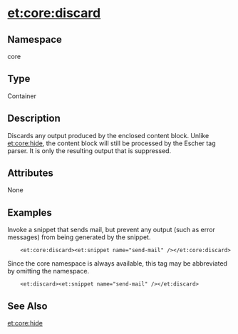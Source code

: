 # <et:core:discard> #

## Namespace ##
core

## Type ##
Container

## Description ##
Discards any output produced by the enclosed content block. Unlike <et:core:hide>, the content block will still be processed by the Escher tag parser. It is only the resulting output that is suppressed.

## Attributes ##
None

## Examples ##

Invoke a snippet that sends mail, but prevent any output (such as error messages) from being generated by the snippet.

```
	<et:core:discard><et:snippet name="send-mail" /></et:core:discard>
```

Since the core namespace is always available, this tag may be abbreviated by omitting the namespace.

```
	<et:discard><et:snippet name="send-mail" /></et:discard>
```

## See Also ##
[<et:core:hide>](ETCoreHide.md)<br>